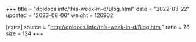 +++
title = "dpldocs.info/this-week-in-d/Blog.html"
date = "2022-03-22"
updated = "2023-08-06"
weight = 126902

[extra]
source = "http://dpldocs.info/this-week-in-d/Blog.html"
ratio = 78
size = 124
+++
